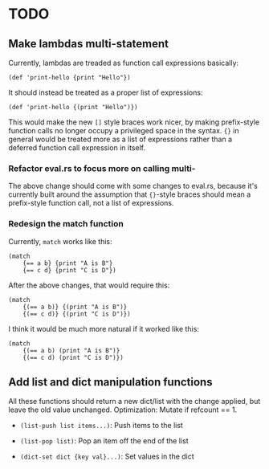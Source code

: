 # TODO

## Make lambdas multi-statement

Currently, lambdas are treaded as function call expressions basically:

```
(def 'print-hello {print "Hello"})
```

It should instead be treated as a proper list of expressions:

```
(def 'print-hello {(print "Hello")})
```

This would make the new `[]` style braces work nicer, by making prefix-style
function calls no longer occupy a privileged space in the syntax.
`{}` in general would be treated more as a list of expressions
rather than a deferred function call expression in itself.

### Refactor eval.rs to focus more on calling multi-

The above change should come with some changes to eval.rs, because it's currently built
around the assumption that `{}`-style braces should mean a prefix-style function call,
not a list of expressions.

### Redesign the match function

Currently, `match` works like this:

```
(match
    {== a b} {print "A is B"}
    {== c d} {print "C is D"})
```

After the above changes, that would require this:

```
(match
    {(== a b)} {(print "A is B")}
    {(== c d)} {(print "C is D")})
```

I think it would be much more natural if it worked like this:

```
(match
    {(== a b) (print "A is B")}
    {(== c d) (print "C is D")})
```

## Add list and dict manipulation functions

All these functions should return a new dict/list with the change applied, but
leave the old value unchanged. Optimization: Mutate if refcount == 1.

* `(list-push list items...)`: Push items to the list
* `(list-pop list)`: Pop an item off the end of the list

* `(dict-set dict {key val}...)`: Set values in the dict
